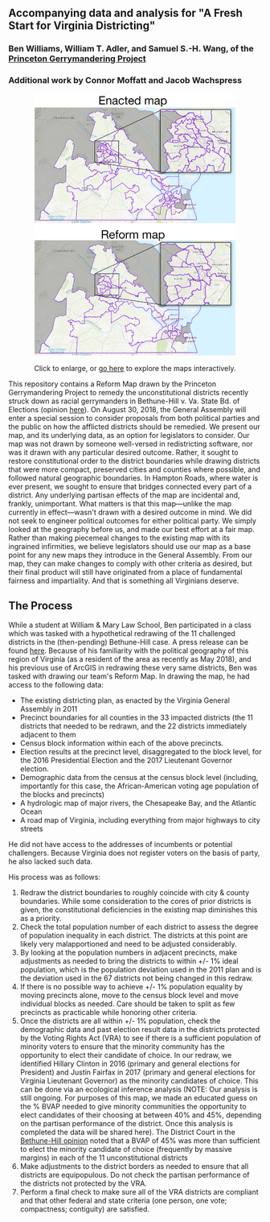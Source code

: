 ## Accompanying data and analysis for "A Fresh Start for Virginia Districting"
### Ben Williams, William T. Adler, and Samuel S.-H. Wang, of the [Princeton Gerrymandering Project](http://gerrymander.princeton.edu/)
### Additional work by Connor Moffatt and Jacob Wachspress
<p align="center"><img src="https://raw.githubusercontent.com/PrincetonUniversity/VA-gerrymander/master/Shapefiles/Reform%20map/stacked_richmondinset.jpg" width="400"></p>
<p align="center">Click to enlarge, or <a href="http://wtadler.com/BH_VA_maps.html">go here</a> to explore the maps interactively.</p>

This repository contains a Reform Map drawn by the Princeton Gerrymandering Project to remedy the unconstitutional districts recently struck down as racial gerrymanders in Bethune-Hill v. Va. State Bd. of Elections (opinion [here](http://electionlawblog.org/wp-content/uploads/Virginia.pdf)). 
On August 30, 2018, the General Assembly will enter a special session to consider proposals from both political parties and the public on how the afflicted districts should be remedied.
We present our map, and its underlying data, as an option for legislators to consider.
Our map was not drawn by someone well-versed in redistricting software, nor was it drawn with any particular desired outcome.
Rather, it sought to restore constitutional order to the district boundaries while drawing districts that were more compact, preserved cities and counties where possible, and followed natural geographic boundaries.
In Hampton Roads, where water is ever present, we sought to ensure that bridges connected every part of a district.
Any underlying partisan effects of the map are incidental and, frankly, unimportant.
What matters is that this map—unlike the map currently in effect—wasn't drawn with a desired outcome in mind.
We did not seek to engineer political outcomes for either political party.
We simply looked at the geography before us, and made our best effort at a fair map.
Rather than making piecemeal changes to the existing map with its ingrained infirmities, we believe legislators should use our map as a base point for any new maps they introduce in the General Assembly.
From our map, they can make changes to comply with other criteria as desired, but their final product will still have originated from a place of fundamental fairness and impartiality.
And that is something all Virginians deserve.

## The Process
While a student at William & Mary Law School, Ben participated in a class which was tasked with a hypothetical redrawing of the 11 challenged districts in the (then-pending) Bethune-Hill case. A press release can be found [here](https://law.wm.edu/news/stories/2017/law-and-undergraduate-students-use-gis-tools-to-redraw-11-virginia-house-districts.php). 
Because of his familiarity with the political geography of this region of Virginia (as a resident of the area as recently as May 2018), and his previous use of ArcGIS in redrawing these very same districts, Ben was tasked with drawing our team's Reform Map. 
In drawing the map, he had access to the following data: 
  - The existing districting plan, as enacted by the Virginia General Assembly in 2011
  - Precinct boundaries for all counties in the 33 impacted districts (the 11 districts that needed to be redrawn, and the 22 districts immediately adjacent to them
  - Census block information within each of the above precincts.
  - Election results at the precinct level, disaggregated to the block level, for the 2016 Presidential Election and the 2017 Lieutenant Governor election.
  - Demographic data from the census at the census block level (including, importantly for this case, the African-American voting age population of the blocks and precincts)
  - A hydrologic map of major rivers, the Chesapeake Bay, and the Atlantic Ocean
  - A road map of Virginia, including everything from major highways to city streets

He did not have access to the addresses of incumbents or potential challengers. Because Virginia does not register voters on the basis of party, he also lacked such data.
  
His process was as follows: 
  1) Redraw the district boundaries to roughly coincide with city & county boundaries. While some consideration to the cores of prior districts is given, the constitutional deficiencies in the existing map diminishes this as a priority.
  2) Check the total population number of each district to assess the degree of population inequality in each district. The districts at this point are likely very malapportioned and need to be adjusted considerably. 
  3) By looking at the population numbers in adjacent precincts, make adjustments as needed to bring the districts to within +/- 1% ideal population, which is the population deviation used in the 2011 plan and is the deviation used in the 67 districts not being changed in this redraw. 
  4) If there is no possible way to achieve +/- 1% population equality by moving precincts alone, move to the census block level and move individual blocks as needed. Care should be taken to split as few precincts as practicable while honoring other criteria. 
  5) Once the districts are all within +/- 1% population, check the demographic data and past election result data in the districts protected by the Voting Rights Act (VRA) to see if there is a sufficient population of minority voters to ensure that the minority community has the opportunity to elect their candidate of choice. In our redraw, we identified Hillary Clinton in 2016 (primary and general elections for President) and Justin Fairfax in 2017 (primary and general elections for Virginia Lieutenant Governor) as the minority candidates of choice. This can be done via an ecological inference analysis (NOTE: Our analysis is still ongoing. For purposes of this map, we made an educated guess on the % BVAP needed to give minority communities the opportunity to elect candidates of their choosing at between 40% and 45%, depending on the partisan performance of the district. Once this analysis is completed the data will be shared here). The District Court in the [Bethune-Hill opinion](http://electionlawblog.org/wp-content/uploads/Virginia.pdf#page=88) noted that a BVAP of 45% was more than sufficient to elect the minority candidate of choice (frequently by massive margins) in each of the 11 unconstitutional districts
  6) Make adjustments to the district borders as needed to ensure that all districts are equipopulous. Do not check the partisan performance of the districts not protected by the VRA. 
  7) Perform a final check to make sure all of the VRA districts are compliant and that other federal and state criteria (one person, one vote; compactness; contiguity) are satisfied. 
